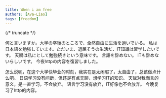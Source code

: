 ```yaml
---
title: When i am free
authors: [Ava-Liao]
tags: [freedom]
---
```


{/* truncate */}

何と言いますか。大学の卒後のところで、全然自由に生活を過いでいる。
私は日本語を勉強しています。ただいま、退屈そうの生活だ、IT知識は習学したいです。
天賦は私にとして勉強続きという意味です。
言語を辞めない。
ITも辞めないらしいです。
今夜httpの内容を復習しました。

怎么说呢，在这个大学快毕业的时刻，我实在是太闲暇了，太自由了，总该做点什么吧。
日语学习没有间断，但还是有点无聊，想学习IT的知识。
天赋对我而言的意义，是一直学习，不会放弃。
语言学习没有放弃，IT好像也不会放弃。
今晚复习了http的内容。

